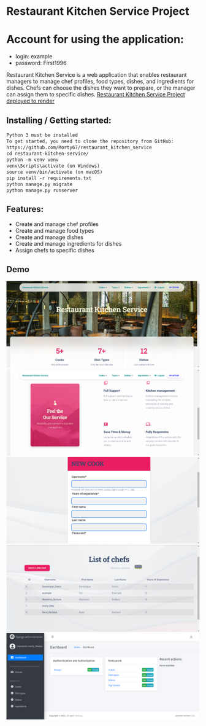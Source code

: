 # Restaurant Kitchen Service Project
# Account for using the application:
*  login: example
* password: First1996

Restaurant Kitchen Service is a web application that enables restaurant managers to manage chef profiles,
food types, dishes, and ingredients for dishes. Chefs can choose the dishes they want to prepare, or the manager can 
assign them to specific dishes.
[Restaurant Kitchen Service Project deployed to render](https://restaurant-service-mate.onrender.com/)

## Installing / Getting started:
```shell
Python 3 must be installed
To get started, you need to clone the repository from GitHub: https://github.com/Morty67/restaurant_kitchen_service
cd restaurant-kitchen-service/
python -m venv venv
venv\Scripts\activate (on Windows)
source venv/bin/activate (on macOS)
pip install -r requirements.txt
python manage.py migrate
python manage.py runserver
```
## Features:

*  Create and manage chef profiles
*  Create and manage food types
*  Create and manage dishes
*  Create and manage ingredients for dishes
*  Assign chefs to specific dishes

## Demo
![demo.png](demo.png)
![demo2.png](demo2.png)
![new_cook.png](new_cook.png)
![list_cooks](list_cooks.png)
![admin.png](admin.png)
